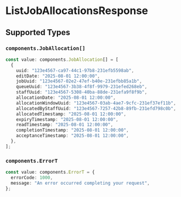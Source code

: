 # ListJobAllocationsResponse


## Supported Types

### `components.JobAllocation[]`

```typescript
const value: components.JobAllocation[] = [
  {
    uuid: "123e4567-ca97-44c1-97b8-231efb5598ab",
    editDate: "2025-08-01 12:00:00",
    jobUuid: "123e4567-02e2-47ef-b40e-231efbb85a1b",
    queueUuid: "123e4567-3b38-4f8f-9979-231efed268eb",
    staffUuid: "123e4567-5308-40ba-88de-231efa9f8f9b",
    allocationDate: "2025-08-01 12:00:00",
    allocationWindowUuid: "123e4567-03ab-4ae7-9cfc-231ef37ef11b",
    allocatedByStaffUuid: "123e4567-7257-42b8-89fb-231efd798c0b",
    allocatedTimestamp: "2025-08-01 12:00:00",
    expiryTimestamp: "2025-08-01 12:00:00",
    readTimestamp: "2025-08-01 12:00:00",
    completionTimestamp: "2025-08-01 12:00:00",
    acceptanceTimestamp: "2025-08-01 12:00:00",
  },
];
```

### `components.ErrorT`

```typescript
const value: components.ErrorT = {
  errorCode: 1000,
  message: "An error occurred completing your request",
};
```

